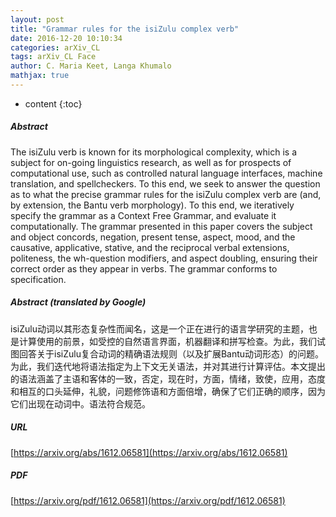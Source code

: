 ```yaml
---
layout: post
title: "Grammar rules for the isiZulu complex verb"
date: 2016-12-20 10:10:34
categories: arXiv_CL
tags: arXiv_CL Face
author: C. Maria Keet, Langa Khumalo
mathjax: true
---
```


* content
{:toc}

##### Abstract
The isiZulu verb is known for its morphological complexity, which is a subject for on-going linguistics research, as well as for prospects of computational use, such as controlled natural language interfaces, machine translation, and spellcheckers. To this end, we seek to answer the question as to what the precise grammar rules for the isiZulu complex verb are (and, by extension, the Bantu verb morphology). To this end, we iteratively specify the grammar as a Context Free Grammar, and evaluate it computationally. The grammar presented in this paper covers the subject and object concords, negation, present tense, aspect, mood, and the causative, applicative, stative, and the reciprocal verbal extensions, politeness, the wh-question modifiers, and aspect doubling, ensuring their correct order as they appear in verbs. The grammar conforms to specification.

##### Abstract (translated by Google)
isiZulu动词以其形态复杂性而闻名，这是一个正在进行的语言学研究的主题，也是计算使用的前景，如受控的自然语言界面，机器翻译和拼写检查。为此，我们试图回答关于isiZulu复合动词的精确语法规则（以及扩展Bantu动词形态）的问题。为此，我们迭代地将语法指定为上下文无关语法，并对其进行计算评估。本文提出的语法涵盖了主语和客体的一致，否定，现在时，方面，情绪，致使，应用，态度和相互的口头延伸，礼貌，问题修饰语和方面倍增，确保了它们正确的顺序，因为它们出现在动词中。语法符合规范。

##### URL
[https://arxiv.org/abs/1612.06581](https://arxiv.org/abs/1612.06581)

##### PDF
[https://arxiv.org/pdf/1612.06581](https://arxiv.org/pdf/1612.06581)

